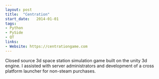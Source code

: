 ```yaml
---
layout: post
title:  "Centration"
start_date:   2014-01-01
tags:
- Python
- PySide
- QT
links:
- Website: https://centrationgame.com
---
```


Closed source 3d space station simulation game built on the unity 3d engine. I assisted with server administrators and development of a cross platform launcher for non-steam purchases.
